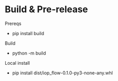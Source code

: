 # Build & Pre-release

Prereqs
- pip install build

Build
- python -m build

Local install
- pip install dist/iop_flow-0.1.0-py3-none-any.whl
